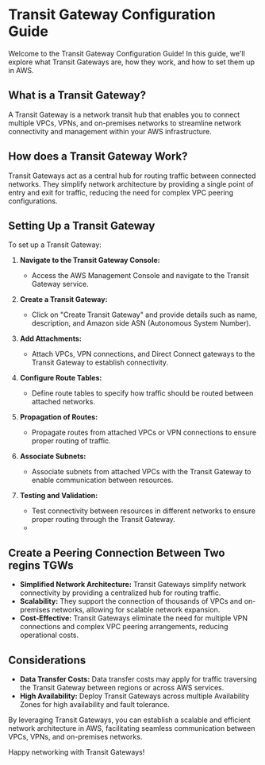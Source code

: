 

# Transit Gateway Configuration Guide

Welcome to the Transit Gateway Configuration Guide! In this guide, we'll explore what Transit Gateways are, how they work, and how to set them up in AWS.

## What is a Transit Gateway?

A Transit Gateway is a network transit hub that enables you to connect multiple VPCs, VPNs, and on-premises networks to streamline network connectivity and management within your AWS infrastructure.

## How does a Transit Gateway Work?

Transit Gateways act as a central hub for routing traffic between connected networks. They simplify network architecture by providing a single point of entry and exit for traffic, reducing the need for complex VPC peering configurations.

## Setting Up a Transit Gateway

To set up a Transit Gateway:

1. **Navigate to the Transit Gateway Console:**
   - Access the AWS Management Console and navigate to the Transit Gateway service.

2. **Create a Transit Gateway:**
   - Click on "Create Transit Gateway" and provide details such as name, description, and Amazon side ASN (Autonomous System Number).

3. **Add Attachments:**
   - Attach VPCs, VPN connections, and Direct Connect gateways to the Transit Gateway to establish connectivity.

4. **Configure Route Tables:**
   - Define route tables to specify how traffic should be routed between attached networks.

5. **Propagation of Routes:**
   - Propagate routes from attached VPCs or VPN connections to ensure proper routing of traffic.

6. **Associate Subnets:**
   - Associate subnets from attached VPCs with the Transit Gateway to enable communication between resources.

7. **Testing and Validation:**
   - Test connectivity between resources in different networks to ensure proper routing through the Transit Gateway.
   - 
 ## Create a Peering Connection Between Two regins TGWs 

- **Simplified Network Architecture:** Transit Gateways simplify network connectivity by providing a centralized hub for routing traffic.
- **Scalability:** They support the connection of thousands of VPCs and on-premises networks, allowing for scalable network expansion.
- **Cost-Effective:** Transit Gateways eliminate the need for multiple VPN connections and complex VPC peering arrangements, reducing operational costs.

## Considerations

- **Data Transfer Costs:** Data transfer costs may apply for traffic traversing the Transit Gateway between regions or across AWS services.
- **High Availability:** Deploy Transit Gateways across multiple Availability Zones for high availability and fault tolerance.

By leveraging Transit Gateways, you can establish a scalable and efficient network architecture in AWS, facilitating seamless communication between VPCs, VPNs, and on-premises networks.

Happy networking with Transit Gateways!
